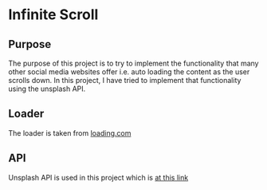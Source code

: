 # Infinite Scroll

## Purpose

The purpose of this project is to try to implement the functionality that many other social media websites offer i.e. auto loading the content as the user scrolls down. In this project, I have tried to implement that functionality using the unsplash API.

## Loader

The loader is taken from [loading.com](https://loading.io/)

## API

Unsplash API is used in this project which is [at this link](https://unsplash.com/developers)
